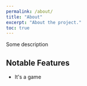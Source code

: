```yaml
---
permalink: /about/
title: "About"
excerpt: "About the project."
toc: true
---
```


Some description

## Notable Features

- It's a game

